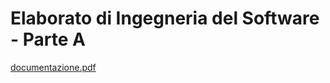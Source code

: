 # Elaborato di Ingegneria del Software - Parte A

[documentazione.pdf](https://github.com/eletoo/inge_del_software/files/8803958/inge_del_sw.pdf)
